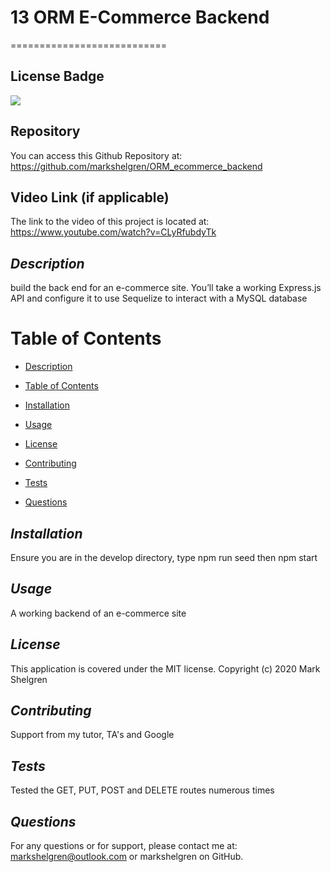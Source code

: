 # 13 ORM E-Commerce Backend

===========================

## License Badge

![](https://img.shields.io/badge/license-MIT-blue)

## Repository

You can access this Github Repository at: https://github.com/markshelgren/ORM_ecommerce_backend

## Video Link (if applicable)

The link to the video of this project is located at: https://www.youtube.com/watch?v=CLyRfubdyTk

## _Description_

build the back end for an e-commerce site. You’ll take a working Express.js API and configure it to use Sequelize to interact with a MySQL database

# Table of Contents

- [Description](#description)

* [Table of Contents](#table-of-contents)

- [Installation](#installation)

* [Usage](#usage)

- [License](#license)

* [Contributing](#contributing)

- [Tests](#tests)

* [Questions](#questions)

## _Installation_

Ensure you are in the develop directory, type npm run seed then npm start

## _Usage_

A working backend of an e-commerce site

## _License_

This application is covered under the MIT license. Copyright (c) 2020 Mark Shelgren

## _Contributing_

Support from my tutor, TA's and Google

## _Tests_

Tested the GET, PUT, POST and DELETE routes numerous times

## _Questions_

For any questions or for support, please contact me at: markshelgren@outlook.com or markshelgren on GitHub.
